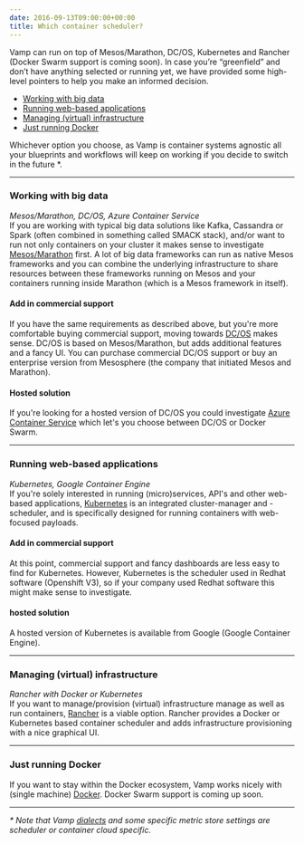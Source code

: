 ```yaml
---
date: 2016-09-13T09:00:00+00:00
title: Which container scheduler?
---
```

Vamp can run on top of Mesos/Marathon, DC/OS, Kubernetes and Rancher (Docker Swarm support is coming soon). In case you’re “greenfield” and don’t have anything selected or running yet, we have provided some high-level pointers to help you make an informed decision. 

* [Working with big data](/documentation/how-vamp-works/what-to-choose/#working-with-big-data)
* [Running web-based applications](/documentation/how-vamp-works/what-to-choose/#running-web-based-applications)
* [Managing (virtual) infrastructure](/documentation/how-vamp-works/what-to-choose/#managing-virtual-infrastructure)
* [Just running Docker](/documentation/how-vamp-works/what-to-choose/#just-running-docker)

Whichever option you choose, as Vamp is container systems agnostic all your blueprints and workflows will keep on working if you decide to switch in the future *.

-------

### Working with big data
_Mesos/Marathon, DC/OS, Azure Container Service_  
If you are working with typical big data solutions like Kafka, Cassandra or Spark (often combined in something called SMACK stack), and/or want to run not only containers on your cluster it makes sense to investigate [Mesos/Marathon](/documentation/installation/mesos-marathon/) first. A lot of big data frameworks can run as native Mesos frameworks and you can combine the underlying infrastructure to share resources between these frameworks running on Mesos and your containers running inside Marathon (which is a Mesos framework in itself).

#### Add in commercial support
If you have the same requirements as described above, but you're more comfortable buying commercial support, moving towards [DC/OS](/documentation/installation/dcos/) makes sense. DC/OS is based on Mesos/Marathon, but adds additional features and a fancy UI. You can purchase commercial DC/OS support or buy an enterprise version from Mesosphere (the company that initiated Mesos and Marathon).

#### Hosted solution
If you're looking for a hosted version of DC/OS you could investigate [Azure Container Service](/documentation/installation/azure-container-service/) which let's you choose between DC/OS or Docker Swarm.

-------

### Running web-based applications
_Kubernetes, Google Container Engine_  
If you're solely interested in running (micro)services, API's and other web-based applications, [Kubernetes](/documentation/installation/kubernetes/) is an integrated cluster-manager and -scheduler, and is specifically designed for running containers with web-focused payloads. 

#### Add in commercial support
At this point, commercial support and fancy dashboards are less easy to find for Kubernetes. However, Kubernetes is the scheduler used in Redhat software (Openshift V3), so if your company used Redhat software this might make sense to investigate.

#### hosted solution
A hosted version of Kubernetes is available from Google (Google Container Engine). 

-------

### Managing (virtual) infrastructure
_Rancher with Docker or Kubernetes_  
If you want to manage/provision (virtual) infrastructure manage as well as run containers, [Rancher](/documentation/installation/rancher/) is a viable option. Rancher provides a Docker or Kubernetes based container scheduler and adds infrastructure provisioning with a nice graphical UI.

-------

### Just running Docker
If you want to stay within the Docker ecosystem, Vamp works nicely with (single machine) [Docker](/documentation/installation/docker/). Docker Swarm support is coming up soon.

-------
  
_* Note that Vamp [dialects](/documentation/using-vamp/blueprints#dialects) and some specific metric store settings are scheduler or container cloud specific._